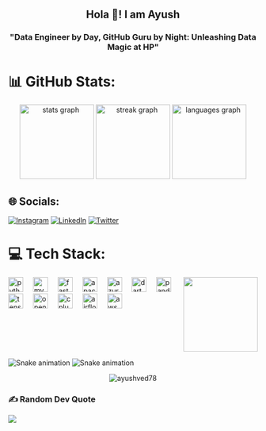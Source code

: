 <h2 align="center">Hola 👋! I am Ayush</h2>
<h3 align="center">"Data Engineer by Day, GitHub Guru by Night: Unleashing Data Magic at HP"</h3>

# 📊 GitHub Stats:
<div align="center">
  <img src="https://github-readme-stats.vercel.app/api?username=ayushved78&hide_title=false&hide_rank=false&show_icons=true&include_all_commits=true&count_private=true&disable_animations=false&theme=dracula&locale=en&hide_border=false" height="150" alt="stats graph"  />
  <img src="https://github-readme-streak-stats.herokuapp.com/?user=ayushved78&theme=dark&hide_border=false" height="150" alt="streak graph" />
  <img src="https://github-readme-stats.vercel.app/api/top-langs?username=ayushved78&locale=en&hide_title=false&layout=compact&card_width=320&langs_count=5&theme=dracula&hide_border=false" height="150" alt="languages graph"  />
</div>

###

## 🌐 Socials:
[![Instagram](https://img.shields.io/badge/Instagram-%23E4405F.svg?logo=Instagram&logoColor=white)](https://instagram.com/ayush.singh78) [![LinkedIn](https://img.shields.io/badge/LinkedIn-%230077B5.svg?logo=linkedin&logoColor=white)](https://linkedin.com/in/ayushsingh78) [![Twitter](https://img.shields.io/badge/Twitter-%231DA1F2.svg?logo=Twitter&logoColor=white)](https://twitter.com/ayush_singh78) 


# 💻 Tech Stack:
<img align="right" height="150" src="https://media.discordapp.net/attachments/1113600847155318844/1118176062321479710/7wv74skyjki71.jpeg?ex=65f9989b&is=65e7239b&hm=a48e3b4dd8bd1e55898e3b2f9f76aa2fcef22866129d644b410cdfde946c505e&=&format=webp&width=752&height=395"  />
<div align="left">
  <img src="https://cdn.jsdelivr.net/gh/devicons/devicon/icons/python/python-original.svg" height="30" alt="python logo"  />
  <img width="12" />
  <img src="https://cdn.jsdelivr.net/gh/devicons/devicon/icons/mysql/mysql-original.svg" height="30" alt="mysql logo"  />
  <img width="12" />
  <img src="https://cdn.jsdelivr.net/gh/devicons/devicon/icons/fastapi/fastapi-original.svg" height="30" alt="fastapi logo"  />
  <img width="12" />
  <img src="https://cdn.jsdelivr.net/gh/devicons/devicon/icons/apachekafka/apachekafka-original.svg" height="30" alt="apachekafka logo"  />
  <img width="12" />
  <img src="https://cdn.jsdelivr.net/gh/devicons/devicon/icons/azure/azure-original.svg" height="30" alt="azure logo"  />
  <img width="12" />
  <img src="https://cdn.jsdelivr.net/gh/devicons/devicon/icons/dart/dart-original.svg" height="30" alt="dart logo"  />
  <img width="12" />
  <img src="https://cdn.jsdelivr.net/gh/devicons/devicon/icons/pandas/pandas-original.svg" height="30" alt="pandas logo"  />
  <img width="12" />
  <img src="https://cdn.jsdelivr.net/gh/devicons/devicon/icons/tensorflow/tensorflow-original.svg" height="30" alt="tensorflow logo"  />
  <img width="12" />
  <img src="https://cdn.jsdelivr.net/gh/devicons/devicon/icons/opencv/opencv-original.svg" height="30" alt="opencv logo"  />
  <img width="12" />
  <img src="https://cdn.jsdelivr.net/gh/devicons/devicon/icons/cplusplus/cplusplus-original.svg" height="30" alt="cplusplus logo"  />
  <img width="12" />
  <img src="https://cdn.jsdelivr.net/gh/devicons/devicon@latest/icons/apacheairflow/apacheairflow-original.svg" height="30" alt="airflow logo"  />   
  <img width="12" />
  <img src="https://cdn.jsdelivr.net/gh/devicons/devicon@latest/icons/amazonwebservices/amazonwebservices-original-wordmark.svg" height="30" alt="aws logo" />          
</div>


###

<br clear="both">

![Snake animation](https://github.com/{ayushved78}/{ayushved78}/blob/output/github-contribution-grid-snake.svg)
<img src="https://raw.githubusercontent.com/ayushved78/ayushved78/output/snake.svg" alt="Snake animation" />
<p align="center"> <img src="https://komarev.com/ghpvc/?username=ayushved78&label=Profile%20views&color=0e75b6&style=flat" alt="ayushved78" /> </p>

### ✍️ Random Dev Quote
![](https://quotes-github-readme.vercel.app/api?type=horizontal&theme=radical)
